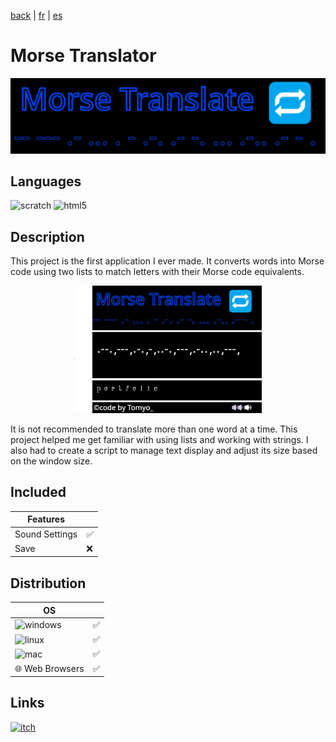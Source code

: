 [back](/translation/en/en.md) | [fr](/translation/fr/morse-translator.md) | [es](/translation/es/morse-translator.md)
  
# Morse Translator

<p align="center">
  <img src="/image/morse-translator-logo.png" width="600" alt="Morse Translator logo">
</p>

## Languages

<img alt="scratch" src="https://img.shields.io/badge/Scratch-FF6F00?style=for-the-badge&logo=Scratch&logoColor=white"/> <img alt="html5" src="https://img.shields.io/badge/HTML5-E34F26?style=for-the-badge&logo=html5&logoColor=white"/>

## Description
This project is the first application I ever made. It converts words into Morse code using two lists to match letters with their Morse code equivalents.

<p align="center">
  <img src="/image/morse-translator-main-page.png" width="300" alt="morse translator main page">
</p>

It is not recommended to translate more than one word at a time. This project helped me get familiar with using lists and working with strings. I also had to create a script to manage text display and adjust its size based on the window size.

## Included

| Features | |
|---------------|---------------|
| Sound Settings | ✅ |
| Save | ❌ |

## Distribution

| OS | |
|---------------|---------------|
| <img alt="windows" src="https://img.shields.io/badge/Windows-0078D6?style=for-the-badge&logo=windows&logoColor=white"/> | ✅ |
| <img alt="linux" src="https://img.shields.io/badge/Linux-FCC624?style=for-the-badge&logo=linux&logoColor=black"/> | ✅ |
| <img alt="mac" src="https://img.shields.io/badge/mac%20os-000000?style=for-the-badge&logo=apple&logoColor=white"/> | ✅ |
| 🌐 Web Browsers | ✅ |

## Links

<a target="_blank" href="https://github.com/nico-tome/Morse-Translate">
      <img alt="itch" src="https://img.shields.io/badge/GitHub-100000?style=for-the-badge&logo=github&logoColor=white">
</a>
